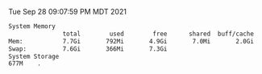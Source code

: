 Tue Sep 28 09:07:59 PM MDT 2021
```bash
System Memory
               total        used        free      shared  buff/cache   available
Mem:           7.7Gi       792Mi       4.9Gi       7.0Mi       2.0Gi       6.6Gi
Swap:          7.6Gi       366Mi       7.3Gi
System Storage
677M	.
```
